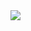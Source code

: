 <!-- [![Header](https://data.whicdn.com/images/134661213/original.jpg)](https://rosie-wilt.com/) -->
<div style="width:400px"><img src="https://data.whicdn.com/images/134661213/original.jpg" /></div>